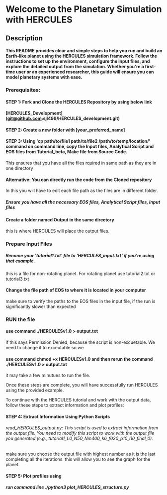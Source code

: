 # Welcome to the Planetary Simulation with HERCULES
## Description

#### This README provides clear and simple steps to help you run and build an Earth-like planet using the HERCULES simulation framework. Follow the instructions to set up the environment, configure the input files, and explore the detailed output from the simulation. Whether you're a first-time user or an experienced researcher, this guide will ensure you can model planetary systems with ease.

### Prerequisites:
#### STEP 1: Fork and Clone the HERCULES Repository by using below link
#### [HERCULES_Development] (git@github.com:sjl499/HERCULES_development.git)

#### STEP 2: Create a new folder with [your_preferred_name]
#### STEP 3: Using 'cp path/to/file1 path/to/file2 /path/to/temp/location/' command on command line, copy the Input files, Analytical Script and EOS files from Tutorial_beta, Make file from Source Code.
This ensures that you have all the files rquired in same path as they are in one directory 

#### Alternative: You can directly run the code from the Cloned repository
In this you will have to edit each file path as the files are in different folder.

##### Ensure you have all the necessary EOS files, Analytical Script files, Input files
#### Create a folder named Output in the same directory
this is where HERCULES will place the output files.

### Prepare Input Files
##### Rename your 'tutorial1.txt' file to 'HERCULES_input.txt' if you're using that example.
this is a file for non-rotating planet. For rotating planet use tutorial2.txt or tutorial3.txt
#### Change the file path of EOS to where it is located in your computer
make sure to verify the paths to the EOS files in the input file, if the run is significantly slower than expected

### RUN the file
#### use command ./HERCULESv1.0 > output.txt
if this says Permission Denied, because the script is non-excuetable. We need to change it to exceutable so we  
#### use command chmod +x HERCULESv1.0 and then rerun the command ./HERCULESv1.0 > output.txt
it may take a few minutues to run the file. 

Once these steps are complete, you will have successfully run HERCULES using the provided example.

To continue with the HERCULES tutorial and work with the output data, follow these steps to extract information and plot profiles:

#### STEP 4: Extract Information Using Python Scripts
###### read_HERCULES_output.py: This script is used to extract information from the output file. You need to modify this script to work with the output file you generated (e.g., tutorial1_L0_N50_Nm400_k6_f020_p10_l10_final_0).
make sure you choose the output file with highest number as it is the last completing all the iterations. this will allow you to see the graph for the planet.


#### STEP 5: Plot profiles using 
##### run command line ./python3 plot_HERCULES_structure.py


